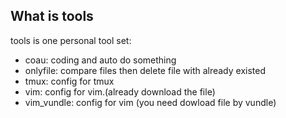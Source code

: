 ## What is tools

tools is one personal tool set:

- coau:  coding and auto do something
- onlyfile: compare files then delete file with already existed
- tmux: config for tmux
- vim: config for vim.(already download the file)
- vim_vundle: config for vim (you need dowload file by vundle)
